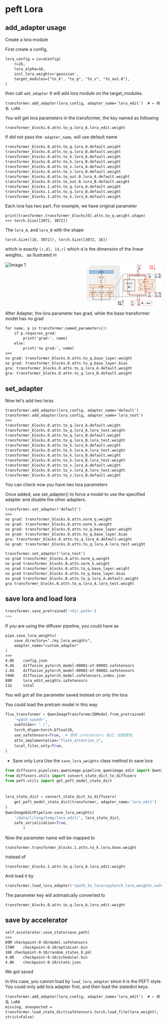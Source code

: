 # peft Lora

##  add_adapter usage

Create a lora module

First create a config,
```
lora_config = LoraConfig(
    r=16,
    lora_alpha=16,
    init_lora_weights='gaussian',
    target_modules=["to_k", "to_q", "to_v", "to_out.0"],
)
```
then call `add_adapter`
It will add lora module on the target_modules.

```
transformer.add_adapter(lora_config, adapter_name='lora_edit')  # ← 命名 LoRA
```

You will get lora parameters in the transformer, the key named as following
```
transformer_blocks.0.attn.to_q.lora_A.lora_edit.weight
```
If did not pass the ·`adapter_name`, will use default name

```
transformer_blocks.0.attn.to_q.lora_A.default.weight
transformer_blocks.0.attn.to_q.lora_B.default.weight
transformer_blocks.0.attn.to_k.lora_A.default.weight
transformer_blocks.0.attn.to_k.lora_B.default.weight
transformer_blocks.0.attn.to_v.lora_A.default.weight
transformer_blocks.0.attn.to_v.lora_B.default.weight
transformer_blocks.0.attn.to_out.0.lora_A.default.weight
transformer_blocks.0.attn.to_out.0.lora_B.default.weight
transformer_blocks.1.attn.to_q.lora_A.default.weight
transformer_blocks.1.attn.to_q.lora_B.default.weight
transformer_blocks.1.attn.to_k.lora_A.default.weight
```
Each lora has two part. For example, we have original parameter

```
print(transformer.transformer_blocks[0].attn.to_q.weight.shape)
>>> torch.Size([3072, 3072])
```
The  `lora_A`, and `lora_B` with the shape
```
torch.Size([16, 3072]), torch.Size([3072, 16])
```
which is exactly `[r,d], [d,r]` which d is the dimension of the linear weights， as llustrated in
<div style="display: flex; justify-content: space-between;">
    <img src="https://pica.zhimg.com/v2-10ce9e224defb3732e09a257911821aa_1440w.png" alt="Image 1" style="width: 48%;">
    <img src="images/image-2.png" alt="Image 2" style="width: 48%;">
</div>


After Adapter, the lora parameter has grad, while the base transformer model has no grad
```
for name, p in transformer.named_parameters():
    if p.requires_grad:
        print('grad:', name)
    else:
        print('no grad:', name)
>>>
no grad: transformer_blocks.0.attn.to_q.base_layer.weight
no grad: transformer_blocks.0.attn.to_q.base_layer.bias
gra: transformer_blocks.0.attn.to_q.lora_A.default.weight
gra: transformer_blocks.0.attn.to_q.lora_B.default.weight
```

## set_adapter

Now let's add two loras
```
transformer.add_adapter(lora_config, adapter_name='default')
transformer.add_adapter(lora_config, adapter_name='lora_test')
>>>
transformer_blocks.0.attn.to_q.lora_A.default.weight
transformer_blocks.0.attn.to_q.lora_A.lora_test.weight
transformer_blocks.0.attn.to_q.lora_B.default.weight
transformer_blocks.0.attn.to_q.lora_B.lora_test.weight
transformer_blocks.0.attn.to_k.lora_A.default.weight
transformer_blocks.0.attn.to_k.lora_A.lora_test.weight
transformer_blocks.0.attn.to_k.lora_B.default.weight
transformer_blocks.0.attn.to_k.lora_B.lora_test.weight
transformer_blocks.0.attn.to_v.lora_A.default.weight
transformer_blocks.0.attn.to_v.lora_A.lora_test.weight
transformer_blocks.0.attn.to_v.lora_B.default.weight
```
You can check now you have two lora parameters

Once added, use set_adapter() to force a model to use the specified adapter and disable the other adapters.

```
transformer.set_adapter('default')
>>>
no grad: transformer_blocks.0.attn.norm_q.weight
no grad: transformer_blocks.0.attn.norm_k.weight
no grad: transformer_blocks.0.attn.to_q.base_layer.weight
no grad: transformer_blocks.0.attn.to_q.base_layer.bias
gra: transformer_blocks.0.attn.to_q.lora_A.default.weight
no grad: transformer_blocks.0.attn.to_q.lora_A.lora_test.weight
```

```
transformer.set_adapter('lora_test')
no grad transformer_blocks.0.attn.norm_q.weight
no grad transformer_blocks.0.attn.norm_k.weight
no grad transformer_blocks.0.attn.to_q.base_layer.weight
no grad transformer_blocks.0.attn.to_q.base_layer.bias
no grad transformer_blocks.0.attn.to_q.lora_A.default.weight
gra transformer_blocks.0.attn.to_q.lora_A.lora_test.weight
```

## save lora and load lora
```python
transformer.save_pretrained('<dir_path>')
>>>

```

If you are using the diffuser pipeline, you could have as

```
pipe.save_lora_weights(
    save_directory="./my_lora_weights",
    adapter_name="custom_adapter"
)
>>>
4.0K    config.json
9.4G    diffusion_pytorch_model-00001-of-00002.safetensors
1.6G    diffusion_pytorch_model-00002-of-00002.safetensors
744K    diffusion_pytorch_model.safetensors.index.json
89M     lora_edit_weights.safetensors
11G     total
```
You will got all the parameter saved instead on only the lora.

You could load the pretrain model in this way
```python
flux_transformer = QwenImageTransformer2DModel.from_pretrained(
    '<path_saved>',
    subfolder= "./",
    torch_dtype=torch.bfloat16,
    use_safetensors=True,  # 使用 safetensors 格式，加载更快,
    attn_implementation="flash_attention_2",
    local_files_only=True,
)
```

- Save only Lora
Use the `save_lora_weights` class method to save lora

```python
from diffusers.pipelines.qwenimage.pipeline_qwenimage_edit import QwenImageEditPipeline
from diffusers.utils import convert_state_dict_to_diffusers
from peft.utils import get_peft_model_state_dict


lora_state_dict = convert_state_dict_to_diffusers(
    get_peft_model_state_dict(transformer, adapter_name='lora_edit')
)
QwenImageEditPipeline.save_lora_weights(
    '/data/lilong/temp/lora_edit/', lora_state_dict,
    safe_serialization=True,
        )

```
Now the parameter name will be mapped to
```
transformer.transformer_blocks.1.attn.to_k.lora.down.weight
```

instead of

```
transformer_blocks.1.attn.to_q.lora_A.lora_edit.weight
```


And load it by

```python
transformer.load_lora_adapter('<path_to_lora>/pytorch_lora_weights.safetensors', prefix='transformer', adapter_name='lora_edit')
```

The parameter key will aotmatically converted to

```
transformer_blocks.0.attn.to_q.lora_A.lora_edit.weight
```

## save by accelerator

```
self.accelerator.save_state(save_path)
>>>
89M	checkpoint-0-10/model.safetensors
178M	checkpoint-0-10/optimizer.bin
16K	checkpoint-0-10/random_states_0.pkl
4.0K	checkpoint-0-10/scheduler.bin
4.0K	checkpoint-0-10/state.json
```
We got saved


In this case, you cannot load by `load_lora_adapter` since it is the PEFT style. You could only add lora adapter first, and then load the statedict keys.

```
transformer.add_adapter(lora_config, adapter_name='lora_edit')  # ← 命名 LoRA
missing, enexpected = transformer.load_state_dict(safetensors.torch.load_file(lora_weight), strict=False)
```

